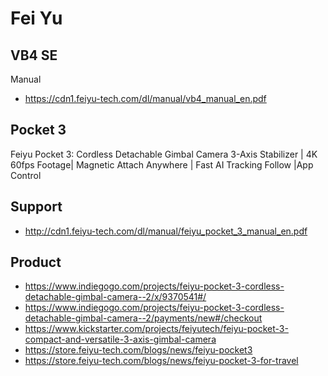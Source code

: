 # Fei Yu

## VB4 SE

Manual

* https://cdn1.feiyu-tech.com/dl/manual/vb4_manual_en.pdf


## Pocket 3

Feiyu Pocket 3: Cordless Detachable Gimbal Camera
3-Axis Stabilizer | 4K 60fps Footage| Magnetic Attach Anywhere | Fast AI Tracking Follow |App Control

## Support

* http://cdn1.feiyu-tech.com/dl/manual/feiyu_pocket_3_manual_en.pdf

## Product
* https://www.indiegogo.com/projects/feiyu-pocket-3-cordless-detachable-gimbal-camera--2/x/9370541#/
* https://www.indiegogo.com/projects/feiyu-pocket-3-cordless-detachable-gimbal-camera--2/payments/new#/checkout
* https://www.kickstarter.com/projects/feiyutech/feiyu-pocket-3-compact-and-versatile-3-axis-gimbal-camera
* https://store.feiyu-tech.com/blogs/news/feiyu-pocket3
* https://store.feiyu-tech.com/blogs/news/feiyu-pocket-3-for-travel
